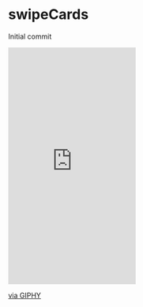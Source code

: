 # swipeCards
Initial commit
<iframe src="https://giphy.com/embed/OWtxOwlz0k4sty6Amm" width="258" height="480" frameBorder="0" class="giphy-embed" allowFullScreen></iframe><p><a href="https://giphy.com/gifs/OWtxOwlz0k4sty6Amm">via GIPHY</a></p>

